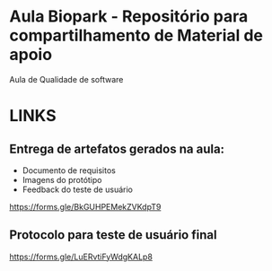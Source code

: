 # Aula Biopark - Repositório para compartilhamento de Material de apoio

Aula de Qualidade de software


# LINKS

## Entrega de artefatos gerados na aula:
+ Documento de requisitos
+ Imagens do protótipo
+ Feedback do teste de usuário

https://forms.gle/BkGUHPEMekZVKdpT9

## Protocolo para teste de usuário final

https://forms.gle/LuERvtiFyWdgKALp8
